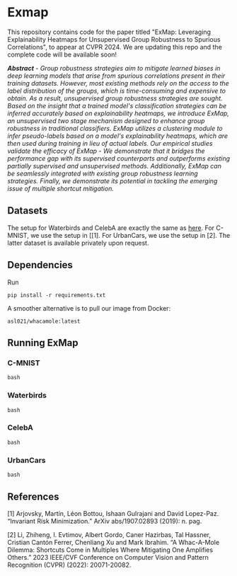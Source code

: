 # Exmap
This repository contains code for the paper titled "ExMap: Leveraging Explainability Heatmaps for Unsupervised Group Robustness to Spurious Correlations", to appear at CVPR 2024. We are updating this repo and the complete code will be available soon!

_**Abstract**_ - 
_Group robustness strategies aim to mitigate learned biases in deep learning models that arise from spurious correlations present in their training datasets. However, most existing methods rely on the access to the label distribution of the groups, which is time-consuming and expensive to obtain. As a result, unsupervised group robustness strategies are sought. Based on the insight that a trained model's classification strategies can be inferred accurately based on explainability heatmaps, we introduce ExMap, an unsupervised two stage mechanism designed to enhance group robustness in traditional classifiers. ExMap utilizes a clustering module to infer pseudo-labels based on a model's explainability heatmaps, which are then used during training in lieu of actual labels. Our empirical studies validate the efficacy of ExMap - We demonstrate that it bridges the performance gap with its supervised counterparts and outperforms existing partially supervised and unsupervised methods. Additionally, ExMap can be seamlessly integrated with existing group robustness learning strategies. Finally, we demonstrate its potential in tackling the emerging issue of multiple shortcut mitigation._

## Datasets
The setup for Waterbirds and CelebA are exactly the same as [here](https://github.com/anniesch/jtt/tree/master). For C-MNIST, we use the setup in [[1]. For UrbanCars, we use the setup in [2]. The latter dataset is available privately upon request. 

## Dependencies

Run 
```
pip install -r requirements.txt
```

A smoother alternative is to pull our image from Docker:

```
asl021/whacamole:latest
```

## Running ExMap

### C-MNIST

```
bash
```

### Waterbirds

```
bash
```

### CelebA

```
bash
```

### UrbanCars

```
bash
```

## References

[1] Arjovsky, Martín, Léon Bottou, Ishaan Gulrajani and David Lopez-Paz. “Invariant Risk Minimization.” ArXiv abs/1907.02893 (2019): n. pag.

[2] Li, Zhiheng, I. Evtimov, Albert Gordo, Caner Hazirbas, Tal Hassner, Cristian Cantón Ferrer, Chenliang Xu and Mark Ibrahim. “A Whac-A-Mole Dilemma: Shortcuts Come in Multiples Where Mitigating One Amplifies Others.” 2023 IEEE/CVF Conference on Computer Vision and Pattern Recognition (CVPR) (2022): 20071-20082.

